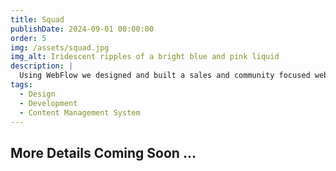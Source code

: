 ```yaml
---
title: Squad
publishDate: 2024-09-01 00:00:00
order: 5
img: /assets/squad.jpg
img_alt: Iridescent ripples of a bright blue and pink liquid
description: |
  Using WebFlow we designed and built a sales and community focused website for promoting the game Squad
tags:
  - Design
  - Development
  - Content Management System
---
```


## More Details Coming Soon ...

